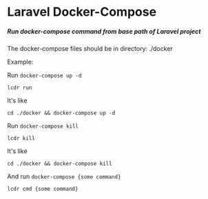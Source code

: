 # Laravel Docker-Compose
##### Run docker-compose command from base path of Laravel project

The docker-compose files should be in directory: ./docker

Example:

Run `docker-compose up -d`

    lcdr run
    
It's like

    cd ./docker && docker-compose up -d
    
Run `docker-compose kill`    
    
    lcdr kill
    
It's like

    cd ./docker && docker-compose kill


And run `docker-compose {some command}`

    lcdr cmd {some command}
